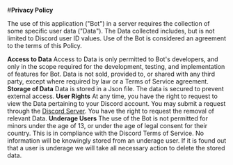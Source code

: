 #**__Privacy Policy__**

The use of this application ("Bot") in a server requires the collection of some specific user data ("Data"). The Data collected includes, but is not limited to Discord user ID values. Use of the Bot is considered an agreement to the terms of this Policy.

**Access to Data**
Access to Data is only permitted to Bot's developers, and only in the scope required for the development, testing, and implementation of features for Bot. Data is not sold, provided to, or shared with any third party, except where required by law or a Terms of Service agreement.
**Storage of Data**
Data is stored in a Json file. The data is secured to prevent external access.
**User Rights**
At any time, you have the right to request to view the Data pertaining to your Discord account. You may submit a request through the [Discord Server](https://discord.gg/yrXuxkcB79). You have the right to request the removal of relevant Data.
**Underage Users**
The use of the Bot is not permitted for minors under the age of 13, or under the age of legal consent for their country. This is in compliance with the Discord Terms of Service. No information will be knowingly stored from an underage user. If it is found out that a user is underage we will take all necessary action to delete the stored data.
